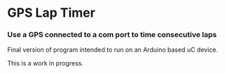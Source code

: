# GPS Lap Timer
### Use a GPS connected to a com port to time consecutive laps

Final version of program intended to run on an Arduino based uC device.

This is a work in progress.
